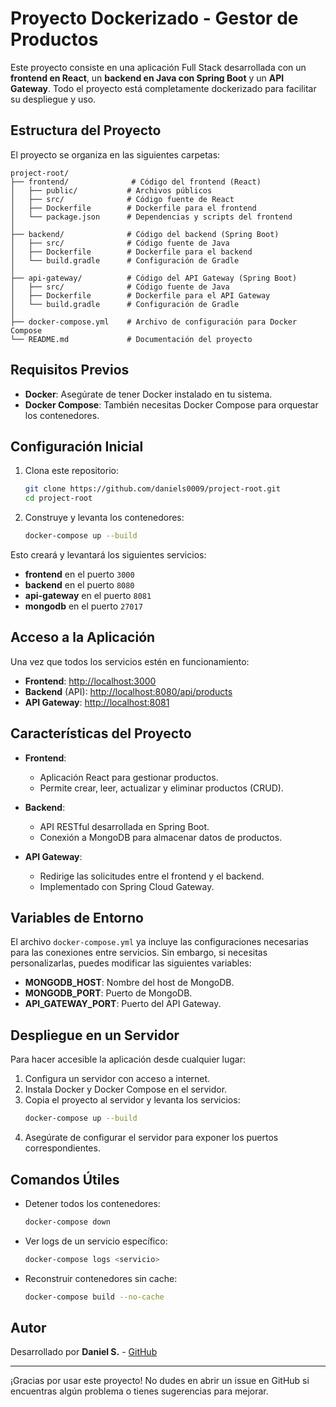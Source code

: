 # Proyecto Dockerizado - Gestor de Productos

Este proyecto consiste en una aplicación Full Stack desarrollada con un **frontend en React**, un **backend en Java con Spring Boot** y un **API Gateway**. Todo el proyecto está completamente dockerizado para facilitar su despliegue y uso.

## Estructura del Proyecto

El proyecto se organiza en las siguientes carpetas:

```
project-root/
├── frontend/              # Código del frontend (React)
│   ├── public/           # Archivos públicos
│   ├── src/              # Código fuente de React
│   ├── Dockerfile        # Dockerfile para el frontend
│   └── package.json      # Dependencias y scripts del frontend
│
├── backend/              # Código del backend (Spring Boot)
│   ├── src/              # Código fuente de Java
│   ├── Dockerfile        # Dockerfile para el backend
│   └── build.gradle      # Configuración de Gradle
│
├── api-gateway/          # Código del API Gateway (Spring Boot)
│   ├── src/              # Código fuente de Java
│   ├── Dockerfile        # Dockerfile para el API Gateway
│   └── build.gradle      # Configuración de Gradle
│
├── docker-compose.yml    # Archivo de configuración para Docker Compose
└── README.md             # Documentación del proyecto
```

## Requisitos Previos

- **Docker**: Asegúrate de tener Docker instalado en tu sistema.
- **Docker Compose**: También necesitas Docker Compose para orquestar los contenedores.

## Configuración Inicial

1. Clona este repositorio:
   ```bash
   git clone https://github.com/daniels0009/project-root.git
   cd project-root
   ```

2. Construye y levanta los contenedores:
   ```bash
   docker-compose up --build
   ```

Esto creará y levantará los siguientes servicios:

- **frontend** en el puerto `3000`
- **backend** en el puerto `8080`
- **api-gateway** en el puerto `8081`
- **mongodb** en el puerto `27017`

## Acceso a la Aplicación

Una vez que todos los servicios estén en funcionamiento:

- **Frontend**: [http://localhost:3000](http://localhost:3000)
- **Backend** (API): [http://localhost:8080/api/products](http://localhost:8080/api/products)
- **API Gateway**: [http://localhost:8081](http://localhost:8081)

## Características del Proyecto

- **Frontend**:
  - Aplicación React para gestionar productos.
  - Permite crear, leer, actualizar y eliminar productos (CRUD).

- **Backend**:
  - API RESTful desarrollada en Spring Boot.
  - Conexión a MongoDB para almacenar datos de productos.

- **API Gateway**:
  - Redirige las solicitudes entre el frontend y el backend.
  - Implementado con Spring Cloud Gateway.

## Variables de Entorno

El archivo `docker-compose.yml` ya incluye las configuraciones necesarias para las conexiones entre servicios. Sin embargo, si necesitas personalizarlas, puedes modificar las siguientes variables:

- **MONGODB_HOST**: Nombre del host de MongoDB.
- **MONGODB_PORT**: Puerto de MongoDB.
- **API_GATEWAY_PORT**: Puerto del API Gateway.

## Despliegue en un Servidor

Para hacer accesible la aplicación desde cualquier lugar:

1. Configura un servidor con acceso a internet.
2. Instala Docker y Docker Compose en el servidor.
3. Copia el proyecto al servidor y levanta los servicios:
   ```bash
   docker-compose up --build
   ```
4. Asegúrate de configurar el servidor para exponer los puertos correspondientes.

## Comandos Útiles

- Detener todos los contenedores:
  ```bash
  docker-compose down
  ```

- Ver logs de un servicio específico:
  ```bash
  docker-compose logs <servicio>
  ```

- Reconstruir contenedores sin cache:
  ```bash
  docker-compose build --no-cache
  ```

## Autor

Desarrollado por **Daniel S.** - [GitHub](https://github.com/daniels0009)

---

¡Gracias por usar este proyecto! No dudes en abrir un issue en GitHub si encuentras algún problema o tienes sugerencias para mejorar.

